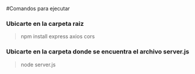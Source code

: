 #Comandos para ejecutar

### Ubicarte en la carpeta raiz
> npm install express axios cors

### Ubicarte en la carpeta donde se encuentra el archivo server.js
> node server.js     

